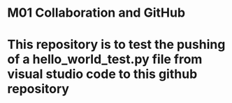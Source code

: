 # M01 Collaboration and GitHub
# This repository is to test the pushing of a hello_world_test.py file from visual studio code to this github repository
